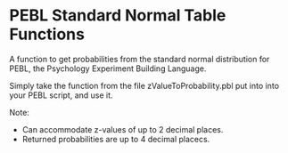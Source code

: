 # PEBL Standard Normal Table Functions
A function to get probabilities from the standard normal distribution for PEBL, the Psychology Experiment Building Language.

Simply take the function from the file zValueToProbability.pbl put into into your PEBL script, and use it. 

Note:
- Can accommodate z-values of up to 2 decimal places. 
- Returned probabilities are up to 4 decimal placecs. 

